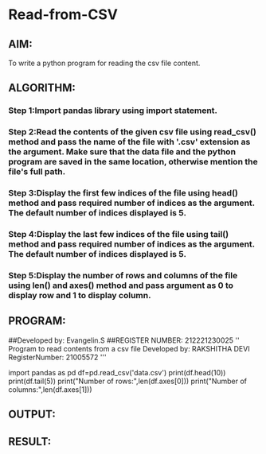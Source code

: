 # Read-from-CSV

## AIM:
To write a python program for reading the csv file content.

## ALGORITHM:
### Step 1:Import pandas library using import statement.
### Step 2:Read the contents of the given csv file using read_csv() method and pass the name of the file with '.csv' extension as the argument. Make sure that the data file and the python program are saved in the same location, otherwise mention the file's full path.
### Step 3:Display the first few indices of the file using head() method and pass required number of indices as the argument. The default number of indices displayed is 5.
### Step 4:Display the last few indices of the file using tail() method and pass required number of indices as the argument. The default number of indices displayed is 5.
### Step 5:Display the number of rows and columns of the file using len() and axes() method and pass argument as 0 to display row and 1 to display column.

## PROGRAM:
##Developed by: Evangelin.S
##REGISTER NUMBER: 212221230025
'' Program to read contents from a csv file Developed by: RAKSHITHA DEVI RegisterNumber: 21005572 '''

import pandas as pd df=pd.read_csv('data.csv') print(df.head(10)) print(df.tail(5)) print("Number of rows:",len(df.axes[0])) print("Number of columns:",len(df.axes[1]))
## OUTPUT:

## RESULT:
